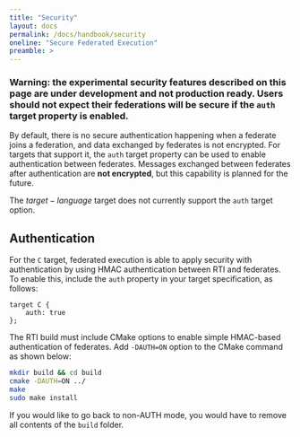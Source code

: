```yaml
---
title: "Security"
layout: docs
permalink: /docs/handbook/security
oneline: "Secure Federated Execution"
preamble: >
---
```


### Warning: the experimental security features described on this page are under development and not production ready. Users should not expect their federations will be secure if the `auth` target property is enabled.

By default, there is no secure authentication happening when a federate joins a federation, and data exchanged by federates is not encrypted. For targets that support it, the `auth` target property can be used to enable authentication between federates. Messages exchanged between federates after authentication are **not encrypted**, but this capability is planned for the future.

<div class="lf-cpp lf-py lf-ts lf-rs">

The $target-language$ target does not currently support the `auth` target option.

</div>

<div class="lf-c">

## Authentication

For the `C` target, federated execution is able to apply security with authentication by using HMAC authentication between RTI and federates. To enable this, include the `auth` property in your target specification, as follows:

```lf-c
target C {
    auth: true
};
```

The RTI build must include CMake options to enable simple HMAC-based authentication of federates. Add `-DAUTH=ON` option to the CMake command as shown below:

```bash
mkdir build && cd build
cmake -DAUTH=ON ../
make
sudo make install
```

If you would like to go back to non-AUTH mode, you would have to remove all contents of the `build` folder.

</div>